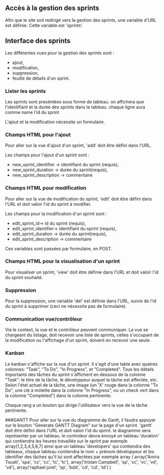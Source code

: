 
## Accès à la gestion des sprints

Afin que le site soit redirigé vers la gestion des sprints, une variable d'URL
est définie. Cette variable est 'sprints'.


## Interface des sprints

Les différentes vues pour la gestion des sprints sont :
* ajout,
* modification,
* suppression,
* feuille de détails d'un sprint.


### Lister les sprints
Les sprints sont preséntées sous forme de tableau.
on affichera que l'identifiant et la durée des sprints dans le tableau.
chaque ligne aura comme name l'id du sprint


L'ajout et la modification nécessite un formulaire.


### Champs HTML pour l'ajout

Pour aller sur la vue d'ajout d'un sprint, 'add' doit être défini dans l'URL.

Les champs pour l'ajout d'un sprint sont :

* new_sprint_identifier -> identifiant du sprint (requis),
* new_sprint_duration -> durée du sprint(requis),
* new_sprint_description -> commentaire 

### Champs HTML pour modification

Pour aller sur la vue de modification du sprint, 'edit' doit être défini dans l'URL
et doit valoir l'id du sprint à modifier.

Les champs pour la modification d'un sprint sont :

* edit_sprint_id-> id du sprint (requis),
* edit_sprint_identifier-> identifiant du sprint (requis),
* edit_sprint_duration -> durée du sprint(requis),
* edit_sprint_description -> commentaire 

Ces variables sont passées par formulaire, en POST.


### Champs HTML pour la visualisation d'un sprint 

Pour visualiser un sprint, 'view' doit être définie dans l'URL et doit valoir
l'id du sprint souhaité.

### Suppression

Pour la suppression, une variable 'del' est définie dans l'URL, suivie 
de l'id du sprint à supprimer (ceci ne nécessite pas de formulaire).


### Communication vue/contrôleur

Via le context, la vue et le contrôleur peuvent communiquer.
La vue se chargeant du listage, doit recevoir une liste de sprints, celles s'occupant
de la modification ou l'affichage d'un sprint, doivent en recevoir une seule.

### Kanban
Le kanban s'affiche sur la vue d'un sprint.  Il s'agit d'une table avec quatres colonnes: "Task", "To Do", "In Progress", et "Completed".  Tous les détails importants des tâches du sprint s'affichent en dessous de la colonne "Task": le titre de la tâche, le développeur auquel la tâche est affectée, etc.  Selon l'état actuel de la tâche, une image (un 'X' rouge dans la colonne "To Do", une clé à molette dans la colonne "In Progress", ou un check vert dans la colonne "Completed") dans la colonne pertinente.  

Chaque rang a un bouton qui dirige l'utilisateur vers la vue de la tâche pertinente.  

###GANTT
Pour aller sur la vue du diagramme de Gantt, il faudra appuyer  sur le bouton "Generate GANTT Diagram" sur la page d'un sprint.
'gantt' doit être défini dans l'URL et doit valoir l'id du sprint.
le diagramme sera représenter par un tableau. 
le controleur devra envoyé un tableau 'duration' qui contiendra les heures travaillés sur le sprint par exemple array(1,2,3,4,5,6,7)
ainsi que un tableau 'developers' qui contiendra des tableaux, chaque tableau contiendra le nom + prénom développeur et les identifier des tâches qu'il lui sont affectées
par exemple
array (
    array('Amira Touati', 'spa', 'cc', 'cc', 'tc', 'tc'),
    array('tristan Campbell', 'sp', 'vc', 'vc', 'vd', 'vd'),
    array('raphael jorel', 'sp', 'bdd', 'cd', 'cd', 'td')
)